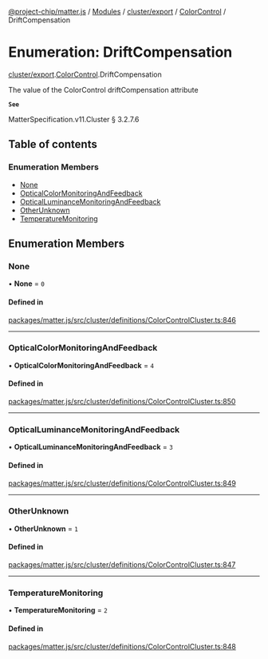 [@project-chip/matter.js](../README.md) / [Modules](../modules.md) / [cluster/export](../modules/cluster_export.md) / [ColorControl](../modules/cluster_export.ColorControl.md) / DriftCompensation

# Enumeration: DriftCompensation

[cluster/export](../modules/cluster_export.md).[ColorControl](../modules/cluster_export.ColorControl.md).DriftCompensation

The value of the ColorControl driftCompensation attribute

**`See`**

MatterSpecification.v11.Cluster § 3.2.7.6

## Table of contents

### Enumeration Members

- [None](cluster_export.ColorControl.DriftCompensation.md#none)
- [OpticalColorMonitoringAndFeedback](cluster_export.ColorControl.DriftCompensation.md#opticalcolormonitoringandfeedback)
- [OpticalLuminanceMonitoringAndFeedback](cluster_export.ColorControl.DriftCompensation.md#opticalluminancemonitoringandfeedback)
- [OtherUnknown](cluster_export.ColorControl.DriftCompensation.md#otherunknown)
- [TemperatureMonitoring](cluster_export.ColorControl.DriftCompensation.md#temperaturemonitoring)

## Enumeration Members

### None

• **None** = ``0``

#### Defined in

[packages/matter.js/src/cluster/definitions/ColorControlCluster.ts:846](https://github.com/project-chip/matter.js/blob/6d3b6a5d957d88a9231d6ecab4bb41f8133112be/packages/matter.js/src/cluster/definitions/ColorControlCluster.ts#L846)

___

### OpticalColorMonitoringAndFeedback

• **OpticalColorMonitoringAndFeedback** = ``4``

#### Defined in

[packages/matter.js/src/cluster/definitions/ColorControlCluster.ts:850](https://github.com/project-chip/matter.js/blob/6d3b6a5d957d88a9231d6ecab4bb41f8133112be/packages/matter.js/src/cluster/definitions/ColorControlCluster.ts#L850)

___

### OpticalLuminanceMonitoringAndFeedback

• **OpticalLuminanceMonitoringAndFeedback** = ``3``

#### Defined in

[packages/matter.js/src/cluster/definitions/ColorControlCluster.ts:849](https://github.com/project-chip/matter.js/blob/6d3b6a5d957d88a9231d6ecab4bb41f8133112be/packages/matter.js/src/cluster/definitions/ColorControlCluster.ts#L849)

___

### OtherUnknown

• **OtherUnknown** = ``1``

#### Defined in

[packages/matter.js/src/cluster/definitions/ColorControlCluster.ts:847](https://github.com/project-chip/matter.js/blob/6d3b6a5d957d88a9231d6ecab4bb41f8133112be/packages/matter.js/src/cluster/definitions/ColorControlCluster.ts#L847)

___

### TemperatureMonitoring

• **TemperatureMonitoring** = ``2``

#### Defined in

[packages/matter.js/src/cluster/definitions/ColorControlCluster.ts:848](https://github.com/project-chip/matter.js/blob/6d3b6a5d957d88a9231d6ecab4bb41f8133112be/packages/matter.js/src/cluster/definitions/ColorControlCluster.ts#L848)
